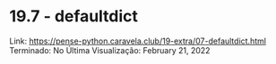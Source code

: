 # 19.7 - defaultdict

Link: https://pense-python.caravela.club/19-extra/07-defaultdict.html
Terminado: No
Última Visualização: February 21, 2022